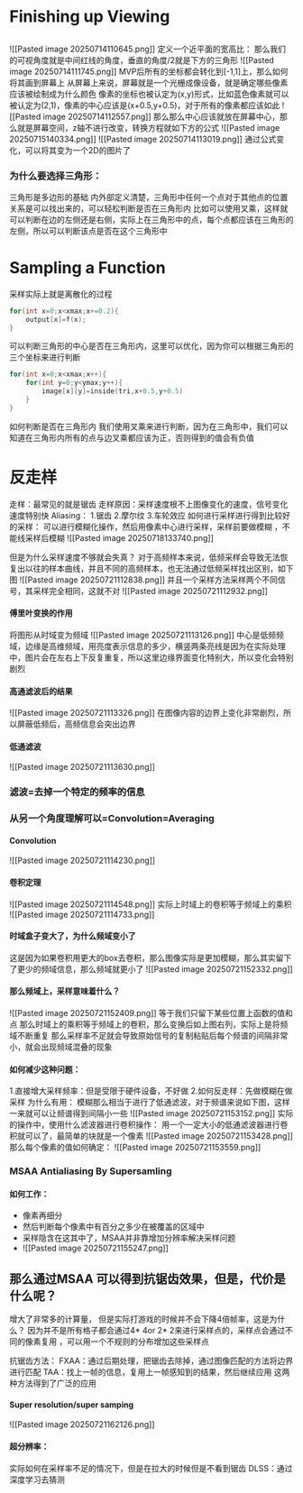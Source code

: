 # Finishing up Viewing
##
![[Pasted image 20250714110645.png]]
定义一个近平面的宽高比：
那么我们的可视角度就是中间红线的角度，垂直的角度/2就是下方的三角形
![[Pasted image 20250714111745.png]]
MVP后所有的坐标都会转化到[-1,1]上，那么如何将其画到屏幕上
从屏幕上来说，屏幕就是一个光栅成像设备，就是确定哪些像素应该被绘制成为什么颜色
像素的坐标也被认定为(x,y)形式，比如蓝色像素就可以被认定为(2,1)，像素的中心应该是(x+0.5,y+0.5)，对于所有的像素都应该如此
![[Pasted image 20250714112557.png]]
那么那么中心应该就放在屏幕中心，那么就是屏幕空间，z轴不进行改变，转换方程就如下方的公式
![[Pasted image 20250715140334.png]]
![[Pasted image 20250714113019.png]]
通过公式变化，可以将其变为一个2D的图片了
### 为什么要选择三角形：
三角形是多边形的基础
内外部定义清楚，三角形中任何一个点对于其他点的位置关系是可以找出来的，可以轻松判断是否在三角形内
比如可以使用叉乘，这样就可以判断在边的左侧还是右侧，实际上在三角形中的点，每个点都应该在三角形的左侧，所以可以判断该点是否在这个三角形中
# Sampling a Function

采样实际上就是离散化的过程
```c++
for(int x=0;x<xmax;x+=0.2){
	output[x]=f(x);
}
```

可以判断三角形的中心是否在三角形内，这里可以优化，因为你可以根据三角形的三个坐标来进行判断
```c++
for(int x=0;x<xmax;x++){
	for(int y=0;y<ymax;y++){
		image[x][y]=inside(tri,x+0.5,y+0.5)
	}
}
```
如何判断是否在三角形内
我们使用叉乘来进行判断，因为在三角形中，我们可以知道在三角形内所有的点与边叉乘都应该为正，否则得到的值会有负值
# 反走样 

 走样：最常见的就是锯齿
 走样原因：采样速度根不上图像变化的速度，信号变化速度特别快
 Aliasing：
	 1.锯齿
	 2.摩尔纹
	 3.车轮效应
  如何进行采样进行得到比较好的采样：
  可以进行模糊化操作，然后用像素中心进行采样，采样前要做模糊 ，不能线采样后模糊 
  ![[Pasted image 20250718133740.png]]

但是为什么采样速度不够就会失真？
对于高频样本来说，低频采样会导致无法恢复出以往的样本曲线，并且不同的高频样本，也无法通过低频采样找出区别，如下图
![[Pasted image 20250721112838.png]]
并且一个采样方法采样两个不同信号，其采样完全相同，这就不对
![[Pasted image 20250721112932.png]]
#### 傅里叶变换的作用

将图形从时域变为频域
![[Pasted image 20250721113126.png]]
中心是低频频域，边缘是高维频域，用亮度表示信息的多少，横竖两条亮线是因为在实际处理中，图片会在左右上下反复重复，所以这里边缘界面变化特别大，所以变化会特别剧烈
#### 高通滤波后的结果
![[Pasted image 20250721113326.png]]
在图像内容的边界上变化非常剧烈，所以屏蔽低频后，高频信息会突出边界
#### 低通滤波
![[Pasted image 20250721113630.png]]
### 滤波=去掉一个特定的频率的信息
### 从另一个角度理解可以=Convolution=Averaging

#### Convolution
![[Pasted image 20250721114230.png]]
#### 卷积定理
![[Pasted image 20250721114548.png]]
实际上时域上的卷积等于频域上的乘积
![[Pasted image 20250721114733.png]]
#### 时域盒子变大了，为什么频域变小了
这是因为如果卷积用更大的box去卷积，那么图像实际是更加模糊，那么其实留下了更少的频域信息，那么频域就更小了
![[Pasted image 20250721152332.png]]
#### 那么频域上，采样意味着什么？
![[Pasted image 20250721152409.png]]
等于我们只留下某些位置上函数的值和点
那么时域上的乘积等于频域上的卷积，那么变换后如上图右列，实际上是将频域不断重复
那么采样率不足就会导致原始信号的复制粘贴后每个频谱的间隔非常小，就会出现频域混叠的现象

#### 如何减少这种问题：

1.直接增大采样频率：但是受限于硬件设备，不好做
2.如何反走样：先做模糊在做采样
   为什么有用：
	   模糊那么相当于进行了低通滤波，对于频谱来说如下图，这样一来就可以让频谱得到间隔小一些
	   ![[Pasted image 20250721153152.png]]
实际的操作中，使用什么滤波器进行卷积操作：
	用一个一定大小的低通滤波器进行卷积就可以了，最简单的块就是一个像素
	![[Pasted image 20250721153428.png]]
	那么每个像素的值如何确定：
	![[Pasted image 20250721153559.png]]
### MSAA Antialiasing By Supersamling

#### 如何工作：

- 像素再细分
- 然后判断每个像素中有百分之多少在被覆盖的区域中
- 采样隐含在这其中了，MSAA并非靠增加分辨率解决采样问题
- ![[Pasted image 20250721155247.png]]

## 那么通过MSAA 可以得到抗锯齿效果，但是，代价是什么呢？

增大了非常多的计算量， 但是实际打游戏的时候并不会下降4倍帧率，这是为什么？
因为并不是所有格子都会通过4* 4or 2* 2来进行采样点的，采样点会通过不同的像素复用
，可以用一个不规则的分布增加这些采样点

抗锯齿方法： 
	FXAA：通过后期处理，把锯齿去除掉，通过图像匹配的方法将边界进行匹配
	TAA：找上一帧的信息，复用上一帧感知到的结果，然后继续应用
	这两种方法得到了广泛的应用
#### Super resolution/super samping

![[Pasted image 20250721162126.png]]
#### 超分辨率：

实际如何在采样率不足的情况下，但是在拉大的时候但是不看到锯齿
DLSS：通过深度学习去猜测